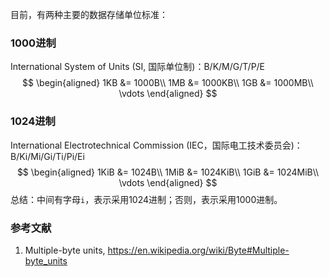 目前，有两种主要的数据存储单位标准：

### 1000进制

International System of Units (SI, 国际单位制)：B/K/M/G/T/P/E
$$
\begin{aligned}
1KB &= 1000B\\
1MB &= 1000KB\\
1GB &= 1000MB\\
\vdots
\end{aligned}
$$

### 1024进制

International Electrotechnical Commission (IEC，国际电工技术委员会)：B/Ki/Mi/Gi/Ti/Pi/Ei
$$
\begin{aligned}
1KiB &= 1024B\\
1MiB &= 1024KiB\\
1GiB &= 1024MiB\\
\vdots
\end{aligned}
$$
总结：中间有字母`i`，表示采用1024进制；否则，表示采用1000进制。

### 参考文献

1. Multiple-byte units, https://en.wikipedia.org/wiki/Byte#Multiple-byte_units
